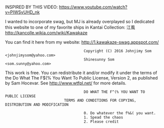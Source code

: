 INSPIRED BY THIS VIDEO: https://www.youtube.com/watch?v=PIWSyUHD_nk 

I wanted to incorporate swag, but MJ is already overplayed so I dedicated this website to one of my favorite ships in Kantai Collection: 江風
http://kancolle.wikia.com/wiki/Kawakaze

You can find it here from my website: http://1.kawakaze-swag.appspot.com/


                                        Copyright (C) 2016 Johnjimy Som <johnjimysom@yahoo.com>
                                        Shinesunny Som <som.sunny@yahoo.com>

This work is free. You can redistribute it and/or modify it under the
terms of the Do What The F$(% You Want To Public License, Version 2,
as published by Sam Hocevar. See http://www.wtfpl.net/ for more details.

                                        DO WHAT THE F^(% YOU WANT TO PUBLIC LICENSE
                               TERMS AND CONDITIONS FOR COPYING, DISTRIBUTION AND MODIFICATION

                                        0. Do whatever the f%&( you want.
                                        1. Spead the chaos
                                        2. Please credit
